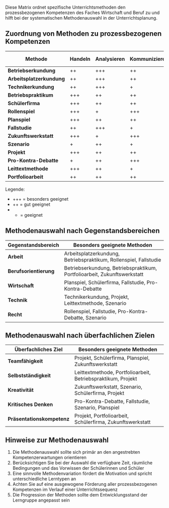 Diese Matrix ordnet spezifische Unterrichtsmethoden den prozessbezogenen Kompetenzen des Faches Wirtschaft und Beruf zu und hilft bei der systematischen Methodenauswahl in der Unterrichtsplanung.

## Zuordnung von Methoden zu prozessbezogenen Kompetenzen

| Methode | Handeln | Analysieren | Kommunizieren | Beurteilen | Geeignete Jahrgangsstufen |
|---------|---------|-------------|---------------|------------|--------------------------|
| **Betriebserkundung** | ++ | +++ | ++ | + | 5-10 |
| **Arbeitsplatzerkundung** | ++ | +++ | ++ | + | 7-10 |
| **Technikerkundung** | ++ | +++ | + | + | 7-10 |
| **Betriebspraktikum** | +++ | ++ | ++ | ++ | 8-10 |
| **Schülerfirma** | +++ | ++ | ++ | ++ | 8-10 |
| **Rollenspiel** | +++ | + | +++ | ++ | 5-10 |
| **Planspiel** | +++ | ++ | ++ | +++ | 7-10 |
| **Fallstudie** | ++ | +++ | + | +++ | 7-10 |
| **Zukunftswerkstatt** | +++ | + | +++ | ++ | 8-10 |
| **Szenario** | + | ++ | + | +++ | 8-10 |
| **Projekt** | +++ | ++ | ++ | ++ | 5-10 |
| **Pro-Kontra-Debatte** | + | ++ | +++ | +++ | 7-10 |
| **Leittextmethode** | +++ | ++ | + | + | 7-10 |
| **Portfolioarbeit** | ++ | ++ | ++ | +++ | 5-10 |

Legende: 
- +++ = besonders geeignet
- ++ = gut geeignet
- + = geeignet

## Methodenauswahl nach Gegenstandsbereichen

| Gegenstandsbereich | Besonders geeignete Methoden |
|-------------------|------------------------------|
| **Arbeit** | Arbeitsplatzerkundung, Betriebspraktikum, Rollenspiel, Fallstudie |
| **Berufsorientierung** | Betriebserkundung, Betriebspraktikum, Portfolioarbeit, Zukunftswerkstatt |
| **Wirtschaft** | Planspiel, Schülerfirma, Fallstudie, Pro-Kontra-Debatte |
| **Technik** | Technikerkundung, Projekt, Leittextmethode, Szenario |
| **Recht** | Rollenspiel, Fallstudie, Pro-Kontra-Debatte, Szenario |

## Methodenauswahl nach überfachlichen Zielen

| Überfachliches Ziel | Besonders geeignete Methoden |
|--------------------|------------------------------|
| **Teamfähigkeit** | Projekt, Schülerfirma, Planspiel, Zukunftswerkstatt |
| **Selbstständigkeit** | Leittextmethode, Portfolioarbeit, Betriebspraktikum, Projekt |
| **Kreativität** | Zukunftswerkstatt, Szenario, Schülerfirma, Projekt |
| **Kritisches Denken** | Pro-Kontra-Debatte, Fallstudie, Szenario, Planspiel |
| **Präsentationskompetenz** | Projekt, Portfolioarbeit, Schülerfirma, Zukunftswerkstatt |

## Hinweise zur Methodenauswahl

1. Die Methodenauswahl sollte sich primär an den angestrebten Kompetenzerwartungen orientieren
2. Berücksichtigen Sie bei der Auswahl die verfügbare Zeit, räumliche Bedingungen und das Vorwissen der Schülerinnen und Schüler
3. Eine sinnvolle Methodenvariation fördert die Motivation und spricht unterschiedliche Lerntypen an
4. Achten Sie auf eine ausgewogene Förderung aller prozessbezogenen Kompetenzen im Verlauf einer Unterrichtssequenz
5. Die Progression der Methoden sollte dem Entwicklungsstand der Lerngruppe angepasst sein
